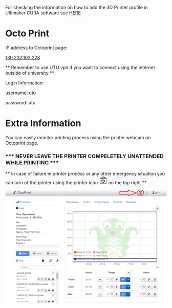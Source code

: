 For checking the information on how to add the 3D Printer profile in Ultimaker CURA software see [HERE](https://github.com/SepehrSeifi/Prenta-3D-Printer-Due-XL-SE/blob/main/README.md)

# Octo Print
IP address to Octoprint page:

[130.232.102.228](http://130.232.102.228/)

** Remember to use UTU vpn if you want to connect using the internet outside of university ** 


Login Information:

username: utu

password: utu

# Extra Information

You can easily monitor printing process using the printer webcam on Octoprint page.

### *** NEVER LEAVE THE PRINTER COMPELETELY UNATTENDED WHILE PRINTING ***

** In case of failure in printer process or any other emergency situation you can turn of the printer using the printer icon <img src="3d-printer.png" height="25" width="25" > on the top right **

![Printer Power Off Button](OctoPrint.png)
